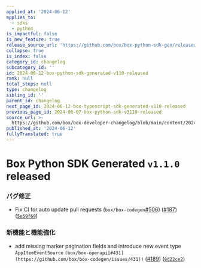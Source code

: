 ```yaml
---
applied_at: '2024-06-12'
applies_to:
  - sdks
  - python
is_impactful: false
is_new_feature: true
release_source_url: 'https://github.com/box/box-python-sdk-gen/releases/tag/v1.1.0'
collapse: true
is_index: false
category_id: changelog
subcategory_id: ''
id: 2024-06-12-box-python-sdk-generated-v110-released
rank: null
total_steps: null
type: changelog
sibling_id: ''
parent_id: changelog
next_page_id: 2024-06-12-box-typescript-sdk-generated-v110-released
previous_page_id: 2024-06-07-box-python-sdk-v3110-released
source_url: >-
  https://github.com/box/box-developer-changelog/blob/main/content/2024/06-12-box-python-sdk-generated-v110-released.md
published_at: '2024-06-12'
fullyTranslated: true
---
```

# Box Python SDK Generated `v1.1.0` released

### バグ修正

* Fix CI for auto update pull requests (`box/box-codegen`[#506][1]) ([#187][2]) ([`5e59f69`][3])

### 新機能と機能強化

* add missing marker pagination fields and introduce new event type `AppItemEventSource` `(box/box-openapi[#431](https://github.com/box/box-codegen/issues/431))` ([#189][4]) ([`8d22ce2`][5])

[1]: https://github.com/box/box-codegen/issues/506

[2]: https://github.com/box/box-codegen/issues/187

[3]: https://github.com/box/box-codegen/commit/5e59f69591e01cd2caf0033e0023061093989aa5

[4]: https://github.com/box/box-codegen/issues/189

[5]: https://github.com/box/box-codegen/commit/8d22ce20d57f4b5dcb5b344ff6bfc67bcaa3568d
